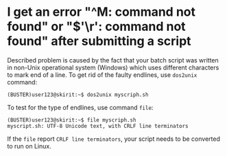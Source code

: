 # I get an error "^M: command not found" or "$'\r': command not found" after submitting a script

Described problem is caused by the fact that your batch script was written in non-Unix operational system (Windows) which uses different characters to mark end of a line. To get rid of the faulty endlines, use `dos2unix` command:

    (BUSTER)user123@skirit:~$ dos2unix myscriph.sh

To test for the type of endlines, use command `file`:

    (BUSTER)user123@skirit:~$ file myscriph.sh
    myscript.sh: UTF-8 Unicode text, with CRLF line terminators

If the `file` report `CRLF line terminators`, your script needs to be converted to run on Linux. 

